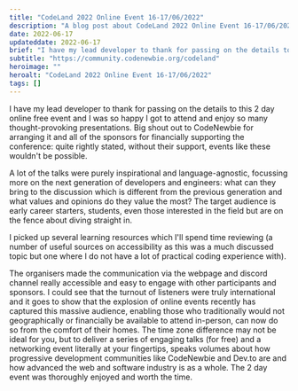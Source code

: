```yaml
---
title: "CodeLand 2022 Online Event 16-17/06/2022"
description: "A blog post about CodeLand 2022 Online Event 16-17/06/2022"
date: 2022-06-17
updateddate: 2022-06-17
brief: "I have my lead developer to thank for passing on the details to this 2 day online free event and I was so happy I got to attend and enjoy so many thought-provoking presentations. Big shout out to CodeNewbie for arranging it and all of the sponsors fo..."
subtitle: "https://community.codenewbie.org/codeland"
heroimage: ""
heroalt: "CodeLand 2022 Online Event 16-17/06/2022"
tags: []
---
```


I have my lead developer to thank for passing on the details to this 2 day online free event and I was so happy I got to attend and enjoy so many thought-provoking presentations. Big shout out to CodeNewbie for arranging it and all of the sponsors for financially supporting the conference: quite rightly stated, without their support, events like these wouldn't be possible. 

A lot of the talks were purely inspirational and language-agnostic, focussing more on the next generation of developers and engineers: what can they bring to the discussion which is different from the previous generation and what values and opinions do they value the most? The target audience is early career starters, students, even those interested in the field but are on the fence about diving straight in. 

I picked up several learning resources which I'll spend time reviewing (a number of useful sources on accessibility as this was a much discussed topic but one where I do not have a lot of practical coding experience with). 

The organisers made the communication via the webpage and discord channel really accessible and easy to engage with other participants and sponsors. I could see that the turnout of listeners were truly international and it goes to show that the explosion of online events recently has captured this massive audience, enabling those who traditionally would not geographically or financially be available to attend in-person, can now do so from the comfort of their homes. The time zone difference may not be ideal for you, but to deliver a series of engaging talks (for free) and a networking event literally at your fingertips, speaks volumes about how progressive development communities like CodeNewbie and Dev.to are and how advanced the web and software industry is as a whole. The 2 day event was thoroughly enjoyed and worth the time. 